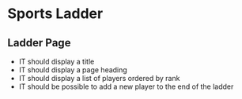 # Sports Ladder

## Ladder Page
+ IT should display a title
+ IT should display a page heading
+ IT should display a list of players ordered by rank
+ IT should be possible to add a new player to the end of the ladder

